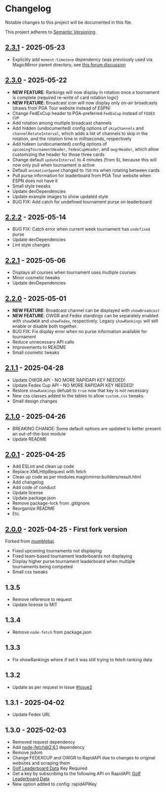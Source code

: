 # Changelog

Notable changes to this project will be documented in this file.

This project adheres to [Semantic Versioning](https://semver.org/spec/v2.0.0.html).

## [2.3.1](https://github.com/dathbe/MMM-PGA/compare/v2.3.0...v2.3.1) - 2025-05-23

- Explicitly add `moment-timezone` dependency (was previously used via MagicMirror parent directory, see [this forum discussion](https://forum.magicmirror.builders/topic/19695/do-you-need-to-list-moment-and-moment-timezone-as-dependencies-in-modules/2)

## [2.3.0](https://github.com/dathbe/MMM-PGA/compare/v2.2.2...v2.3.0) - 2025-05-22

- **NEW FEATURE**: Rankings will now display in rotation once a tournament is complete (required re-write of card rotation logic)
- **NEW FEATURE**: Broadcast icon will now display only on-air broadcasts (draws from PGA Tour website instead of ESPN)
- Change FedExCup header to PGA-preferred `FedExCup` instead of `FEDEX CUP`
- Add rotation among multiple broadcast channels
- Add hidden (undocumented) config options of `skipChannels` and `channelRotateInterval`, which adds a list of channels to skip in the rotation, and the rotation time in milliseconds, respectively
- Add hideen (undocumented) config options of `upcomingTournamentHeader`, `fedexCupHeader`, and `owgrHeader`, which allow customizing the header for those three cards
- Change default `updateInterval` to 4 minutes (from 5), because this will now only pull when tournament is active
- Default `animationSpeed` changed to `750` ms when rotating between cards
- Pull purse information for leaderboard from PGA Tour website when ESPN does not have it
- Small style tweaks
- Update devDependencies
- Update example images to show updated style
- BUG FIX: Add catch for undefined tournament purse on leaderboard

## [2.2.2](https://github.com/dathbe/MMM-PGA/compare/v2.2.1...v2.2.2) - 2025-05-14

- BUG FIX: Catch error when current week tournament has `undefined` purse
- Update devDependencies
- Lint style changes

## [2.2.1](https://github.com/dathbe/MMM-PGA/compare/v2.2.0...v2.2.1) - 2025-05-06

- Displays all courses when tournament uses multiple courses
- Minor cosmetic tweaks
- Update devDependencies

## [2.2.0](https://github.com/dathbe/MMM-PGA/compare/v2.1.1...v2.2.0) - 2025-05-01

- **NEW FEATURE**: Broadcast channel can be displayed with `showBroadcast`
- **NEW FEATURE**: OWGR and Fedex standings can be separately enabled with `showOWGR` and `showFedex`, respectively.  Legacy `showRankings` will still enable or disable both together.
- BUG FIX: Fix display error when no purse information available for tournament
- Reduce unnecessary API calls
- Improvements to README
- Small cosmetic tweaks

## [2.1.1](https://github.com/dathbe/MMM-PGA/compare/v2.1.0...v2.1.1) - 2025-04-28

- Update OWGR API - NO MORE RAPIDAPI KEY NEEDED!
- Update Fedex Cup API - NO MORE RAPIDAPI KEY NEEDED!
- Restore `showRankings` defualt to `true` now that key is not necessary
- New css classes added to the tables to allow `custom.css` tweaks.
- Small design changes

## [2.1.0](https://github.com/dathbe/MMM-PGA/compare/v2.0.1...v2.1.0) - 2025-04-26

- BREAKING CHANGE:  Some default options are updated to better present an out-of-the-box module
- Update README

## [2.0.1](https://github.com/dathbe/MMM-PGA/compare/v2.0.0...v2.0.1) - 2025-04-25

- Add ESLint and clean up code
- Replace XMLHttpRequest with fetch
- Clean up code as per modules.magicmirror.builders/result.html
- Add changelog
- Add code of conduct
- Update license
- Update package.json
- Remove package-lock from .gitignore
- Reorganize README
- Etc.

## [2.0.0](https://github.com/mumblebaj/MMM-PGA/compare/master...dathbe:MMM-PGA:v2.0.0) - 2025-04-25 - First fork version

Forked from [mumblebaj](https://github.com/mumblebaj/MMM-PGA).
- Fixed upcoming tournaments not displaying
- Fixed team-based tournament leaderboards not displaying
- Display higher purse tournament leaderboard when multiple tournaments being competed
- Small css tweaks

## 1.3.5

- Remove reference to request
- Update license to MIT

## 1.3.4

- Remove `node-fetch` from package.json

## 1.3.3

- Fix showRankings where if set it was still trying to fetch ranking data

## 1.3.2

- Update as per request in issue [#Issue2](https://github.com/mumblebaj/MMM-PGA/issues/2)

## 1.3.1 - 2025-04-02

- Update Fedex URL

## 1.3.0 - 2025-02-03

- Removed request dependency
- Add node-fetch@2.6.1 dependency
- Remove jsdom
- Change FEDEXCUP and OWGR to RapidAPI due to changes to original websites and scraping them
- [Golf Leaderboard Data](https://rapidapi.com/sportcontentapi/api/golf-leaderboard-data) Key Required
- Get a key by subscribing to the following API on RapidAPI: [Golf Leaderboard Data](https://rapidapi.com/sportcontentapi/api/golf-leaderboard-data) 
- New option added to config: rapidAPIKey
